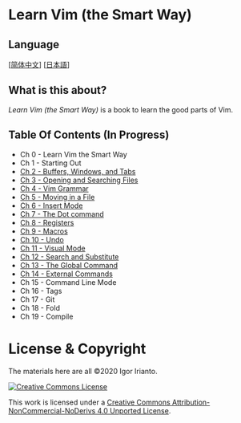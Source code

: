 # Learn Vim (the Smart Way)

## Language
 [[简体中文](README_zh-CN.md)] [[日本語](README_ja-JP.md)]

## What is this about?
*Learn Vim (the Smart Way)* is a book to learn the good parts of Vim.

## Table Of Contents (In Progress)
- Ch 0     - Learn Vim the Smart Way
- Ch 1     - Starting Out
- [Ch 2     - Buffers, Windows, and Tabs](ja-JP/ch02_buffers_windows_tabs.md)
- [Ch 3     - Opening and Searching Files](ja-JP/ch03_opening_and_searching_files.md)
- [Ch 4     - Vim Grammar](ja-JP/ch04_vim_grammar.md)
- [Ch 5     - Moving in a File](ja-JP/ch05_moving_in_file.md)
- [Ch 6     - Insert Mode](ja-JP/ch06_insert_mode.md)
- [Ch 7     - The Dot command](ja-JP/ch07_the_dot_command.md)
- [Ch 8     - Registers](ja-JP/ch08_registers.md)
- [Ch 9     - Macros](ja-JP/ch09_macros.md)
- [Ch 10    - Undo](ja-JP/ch10_undo.md)
- [Ch 11    - Visual Mode](ja-JP/ch11_visual_mode.md)
- [Ch 12    - Search and Substitute](ja-JP/ch12_search_and_substitute.md)
- [Ch 13    - The Global Command](ja-JP/ch13_the_global_command.md)
- [Ch 14    - External Commands](ja-JP/ch14_external_commands.md)
- Ch 15    - Command Line Mode
- Ch 16    - Tags
- Ch 17    - Git
- Ch 18    - Fold
- Ch 19    - Compile

# License & Copyright
The materials here are all ©2020 Igor Irianto.

<a rel="license" href="http://creativecommons.org/licenses/by-nc-nd/4.0/"><img alt="Creative Commons License" style="border-width:0" src="https://i.creativecommons.org/l/by-nc-nd/4.0/88x31.png" /></a><br />

This work is licensed under a <a rel="license" href="http://creativecommons.org/licenses/by-nc-nd/4.0/">Creative Commons Attribution-NonCommercial-NoDerivs 4.0 Unported License</a>.

